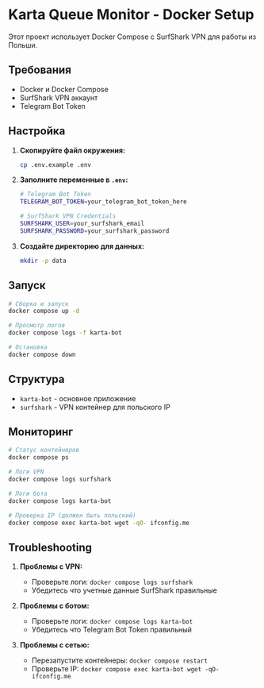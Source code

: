 # Karta Queue Monitor - Docker Setup

Этот проект использует Docker Compose с SurfShark VPN для работы из Польши.

## Требования

- Docker и Docker Compose
- SurfShark VPN аккаунт
- Telegram Bot Token

## Настройка

1. **Скопируйте файл окружения:**
   ```bash
   cp .env.example .env
   ```

2. **Заполните переменные в `.env`:**
   ```bash
   # Telegram Bot Token
   TELEGRAM_BOT_TOKEN=your_telegram_bot_token_here

   # SurfShark VPN Credentials
   SURFSHARK_USER=your_surfshark_email
   SURFSHARK_PASSWORD=your_surfshark_password
   ```

3. **Создайте директорию для данных:**
   ```bash
   mkdir -p data
   ```

## Запуск

```bash
# Сборка и запуск
docker compose up -d

# Просмотр логов
docker compose logs -f karta-bot

# Остановка
docker compose down
```

## Структура

- `karta-bot` - основное приложение
- `surfshark` - VPN контейнер для польского IP

## Мониторинг

```bash
# Статус контейнеров
docker compose ps

# Логи VPN
docker compose logs surfshark

# Логи бота
docker compose logs karta-bot

# Проверка IP (должен быть польский)
docker compose exec karta-bot wget -qO- ifconfig.me
```

## Troubleshooting

1. **Проблемы с VPN:**
   - Проверьте логи: `docker compose logs surfshark`
   - Убедитесь что учетные данные SurfShark правильные

2. **Проблемы с ботом:**
   - Проверьте логи: `docker compose logs karta-bot`
   - Убедитесь что Telegram Bot Token правильный

3. **Проблемы с сетью:**
   - Перезапустите контейнеры: `docker compose restart`
   - Проверьте IP: `docker compose exec karta-bot wget -qO- ifconfig.me`
